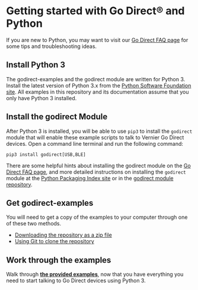 # Getting started with Go Direct® and Python

If you are new to Python, you may want to visit our [Go Direct FAQ page](./godirect-py-faqs.md) for some tips and troubleshooting ideas.

## Install Python 3

The godirect-examples and the godirect module are written for Python 3. Install the latest version of Python 3.x from the [Python Software Foundation site](https://www.python.org/downloads/). All examples in this repository and its documentation assume that you only have Python 3 installed.

## Install the godirect Module

After Python 3 is installed, you will be able to use `pip3` to install the `godirect` module that will enable these example scripts to talk to Vernier Go Direct devices. Open a command line terminal and run the following command:

```
pip3 install godirect[USB,BLE]
```
There are some helpful hints about installing the godirect module on the [Go Direct FAQ page](./godirect-py-faqs.md), and more detailed instructions on installing the `godirect` module at the [Python Packaging Index site](https://pypi.org/project/godirect/) or in the [godirect module repository](https://github.com/VernierST/godirect-py).

## Get godirect-examples

You will need to get a copy of the examples to your computer through one of these two methods.
- [Downloading the repository as a zip file](https://github.com/VernierST/godirect-examples/archive/master.zip)
- [Using Git to clone the repository](https://github.com/VernierST/godirect-examples.git)

## Work through the examples

Walk through [**the provided examples**](./), now that you have everything you need to start talking to Go Direct devices using Python 3.
